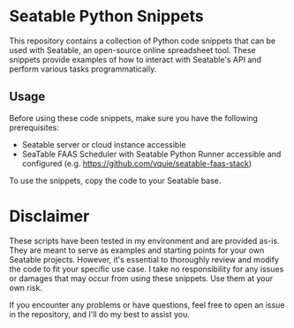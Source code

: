 # Seatable Python Snippets

This repository contains a collection of Python code snippets that can be used with Seatable, an open-source online spreadsheet tool. These snippets provide examples of how to interact with Seatable's API and perform various tasks programmatically.

## Usage

Before using these code snippets, make sure you have the following prerequisites:

- Seatable server or cloud instance accessible
- SeaTable FAAS Scheduler with Seatable Python Runner accessible and configured (e.g. https://github.com/vquie/seatable-faas-stack)

To use the snippets, copy the code to your Seatable base.

# Disclaimer

These scripts have been tested in my environment and are provided as-is. They are meant to serve as examples and starting points for your own Seatable projects. However, it's essential to thoroughly review and modify the code to fit your specific use case. I take no responsibility for any issues or damages that may occur from using these snippets. Use them at your own risk.

If you encounter any problems or have questions, feel free to open an issue in the repository, and I'll do my best to assist you.